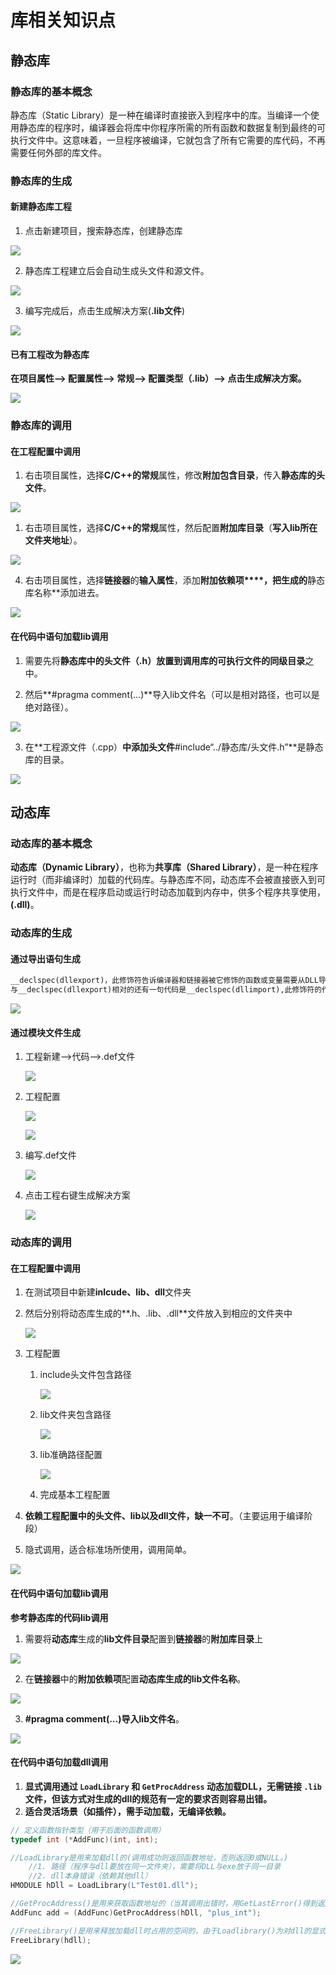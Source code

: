 # 库相关知识点

## 静态库

### 静态库的基本概念

静态库（Static Library）是一种在编译时直接嵌入到程序中的库。当编译一个使用静态库的程序时，编译器会将库中你程序所需的所有函数和数据复制到最终的可执行文件中。这意味着，一旦程序被编译，它就包含了所有它需要的库代码，不再需要任何外部的库文件。

### 静态库的生成

#### 新建静态库工程

1. 点击新建项目，搜索静态库，创建静态库

![](./%E5%BA%93.assets/%E9%9D%99%E6%80%81%E5%BA%93%E7%9A%84%E5%88%9B%E5%BB%BA.png)

2. 静态库工程建立后会自动生成头文件和源文件。

![](./%E5%BA%93.assets/%E8%87%AA%E5%8A%A8%E7%94%9F%E6%88%90%E5%A4%B4%E6%96%87%E4%BB%B6%E5%92%8C%E6%BA%90%E6%96%87%E4%BB%B6.png)

3. 编写完成后，点击生成解决方案(**.lib文件**)

![](./%E5%BA%93.assets/%E9%9D%99%E6%80%81%E5%BA%93%E7%9A%84%E7%94%9F%E6%88%90.png)

#### 已有工程改为静态库

**在项目属性——> 配置属性——> 常规——> 配置类型（.lib）——> 点击生成解决方案。**

![](./%E5%BA%93.assets/%E9%9D%99%E6%80%81%E5%BA%93%E9%85%8D%E7%BD%AE.png)

### 静态库的调用

#### 在工程配置中调用

1. 右击项目属性，选择**C/C++**的**常规**属性，修改**附加包含目录**，传入**静态库的头文件**。

![](./VisualStudio.assets/%E9%99%84%E5%8A%A0%E5%8C%85%E5%90%AB%E7%9B%AE%E5%BD%95.png)

1. 右击项目属性，选择**C/C++**的**常规**属性，然后配置**附加库目录**（**写入lib所在文件夹地址**）。

![](./VisualStudio.assets/%E9%99%84%E5%8A%A0%E5%BA%93%E7%9B%AE%E5%BD%95.png)

4. 右击项目属性，选择**链接器**的**输入属性**，添加**附加依赖项****，把生成的**静态库名称**添加进去。

![](./%E5%BA%93.assets/%E9%99%84%E5%8A%A0%E4%BE%9D%E8%B5%96.png)

#### 在代码中语句加载lib调用

1. 需要先将**静态库中的头文件（.h）**放置到调用库的**可执行文件的同级目录**之中。

2. 然后**#pragma comment(…)**导入lib文件名（可以是相对路径，也可以是绝对路径）。

![](./%E5%BA%93.assets/%E5%AF%BC%E5%85%A5%E6%96%B9%E5%BC%8F%E4%B8%80.png)

3. 在**工程源文件（.cpp）**中添加头文件**#include“../静态库/头文件.h”**是静态库的目录。

![](./%E5%BA%93.assets/%E9%9D%99%E6%80%81%E5%BA%93%E4%BB%A3%E7%A0%81%E7%9A%84%E5%AF%BC%E5%85%A5.png)



## 动态库

### 动态库的基本概念

**动态库（Dynamic Library）**，也称为**共享库（Shared Library）**，是一种在程序运行时（而非编译时）加载的代码库。与静态库不同，动态库不会被直接嵌入到可执行文件中，而是在程序启动或运行时动态加载到内存中，供多个程序共享使用，**(.dll)**。

### 动态库的生成

#### 通过导出语句生成

~~~c++
__declspec(dllexport)，此修饰符告诉编译器和链接器被它修饰的函数或变量需要从DLL导出，以供其他应用程序使用；
与__declspec(dllexport)相对的还有一句代码是__declspec(dllimport),此修饰符的作用是告诉编译器和链接器被它修饰的函数或变量需要从DLL导入。
~~~

![](./%E5%BA%93.assets/%E4%BB%A3%E7%A0%81%E5%AF%BC%E5%87%BA.png)

#### 通过模块文件生成

1. 工程新建——>代码——>.def文件

   ![](./%E5%BA%93.assets/def%E6%96%87%E4%BB%B6.png)

2. 工程配置

   ![](./%E5%BA%93.assets/%E9%85%8D%E7%BD%AE.png)

   ![](./%E5%BA%93.assets/%E9%93%BE%E6%8E%A5.png)

3. 编写.def文件

   ![](./%E5%BA%93.assets/def%E6%96%87%E4%BB%B6%E7%BC%96%E5%86%99%E8%A7%84%E8%8C%83.png)

4. 点击工程右键生成解决方案

   ![](./%E5%BA%93.assets/%E5%8A%A8%E6%80%81%E5%BA%93%E7%9A%84%E7%94%9F%E6%88%90.png)

### 动态库的调用

#### 在工程配置中调用

1. 在测试项目中新建**inlcude、lib、dll**文件夹

2. 然后分别将动态库生成的**.h、.lib、.dll**文件放入到相应的文件夹中

   ![](./%E5%BA%93.assets/%E6%96%87%E4%BB%B6%E5%A4%B9.png)

3. 工程配置

   1. include头文件包含路径

      ![](./%E5%BA%93.assets/%E5%A4%B4%E6%96%87%E4%BB%B6%E5%8C%85%E5%90%AB%E8%B7%AF%E5%BE%84.png)

   2. lib文件夹包含路径

      ![](./%E5%BA%93.assets/lib%E6%96%87%E4%BB%B6%E5%8C%85%E5%90%AB%E8%B7%AF%E5%BE%84.png)

   3. lib准确路径配置

      ![](./%E5%BA%93.assets/lib%E5%87%86%E7%A1%AE%E8%B7%AF%E5%BE%84.png)

   4. 完成基本工程配置

1. **依赖工程配置中的头文件、lib以及dll文件，缺一不可**。（主要运用于编译阶段）
2. 隐式调用，适合标准场所使用，调用简单。

![](./%E5%BA%93.assets/%E9%9D%99%E6%80%81%E8%B0%83%E7%94%A8.png)

#### 在代码中语句加载lib调用

**参考静态库的代码lib调用**

1. 需要将**动态库**生成的**lib文件目录**配置到**链接器**的**附加库目录**上

![](./%E5%BA%93%E7%9B%B8%E5%85%B3%E7%9F%A5%E8%AF%86%E7%82%B9/%E5%8A%A8%E6%80%81%E5%BA%93lib%E8%B0%83%E7%94%A8.png)

2. 在**链接器**中的**附加依赖项**配置**动态库生成的lib文件名称**。

![](./%E5%BA%93%E7%9B%B8%E5%85%B3%E7%9F%A5%E8%AF%86%E7%82%B9/%E5%8A%A8%E6%80%81%E5%BA%93lib%E8%B0%83%E7%94%A81.png)

3. **#pragma comment(…)**导入**lib文件名**。

![](./%E5%BA%93%E7%9B%B8%E5%85%B3%E7%9F%A5%E8%AF%86%E7%82%B9/%E5%8A%A8%E6%80%81%E5%BA%93%E8%B0%83%E7%94%A8lib.png)

#### 在代码中语句加载dll调用

1. **显式调用通过 `LoadLibrary` 和 `GetProcAddress` 动态加载DLL，无需链接 `.lib` 文件，但该方式对生成的dll的规范有一定的要求否则容易出错。**
2. **适合灵活场景（如插件），需手动加载，无编译依赖。**

~~~c++
// 定义函数指针类型（用于后面的函数调用）
typedef int (*AddFunc)(int, int);  

//LoadLibrary是用来加载dll的(调用成功则返回函数地址，否则返回0或NULL。)
	//1. 路径（程序与dll要放在同一文件夹），需要将DLL与exe放于同一目录
	//2. dll本身错误（依赖其他dll）
HMODULE hDll = LoadLibrary(L"Test01.dll");

//GetProcAddress()是用来获取函数地址的（当其调用出错时，用GetLastError()得到返回值一般为127，表示函数地址获取失败。）
AddFunc add = (AddFunc)GetProcAddress(hDll, "plus_int");

//FreeLibrary()是用来释放加载dll时占用的空间的，由于Loadlibrary()为对dll的显式加载（又叫动态加载），这种方式不会在用完dll后自动清理dll所占用的空间，所以我们要手动清除dll所占用的空间。否则会导致内存泄漏。
FreeLibrary(hdll);
~~~

![](./%E5%BA%93.assets/%E6%98%BE%E7%A4%BA%E8%B0%83%E7%94%A8.png)